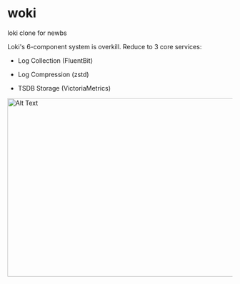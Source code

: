 # woki
loki clone for newbs

Loki's 6-component system is overkill. Reduce to 3 core services:

* Log Collection (FluentBit)

* Log Compression (zstd)

* TSDB Storage (VictoriaMetrics)

<img src="https://github.com/user-attachments/assets/28cb703c-cc89-4617-ad23-670fe4c22013" alt="Alt Text" width="650" height="400">

